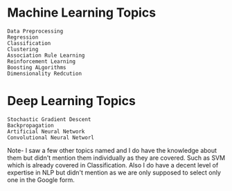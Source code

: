 # Machine Learning Topics
``` 
Data Preprocessing
Regression
Classification
Clustering
Association Rule Learning
Reinforcement Learning
Boosting ALgorithms
Dimensionality Redcution
```
# Deep Learning Topics
``` 
Stochastic Gradient Descent
Backpropagation
Artificial Neural Network
Convolutional Neural Networl
```
Note- I saw a few other topics named and I do have the knowledge about them but didn't mention them individually as they are covered. Such as SVM which is already covered in Classification. Also I do have a decent level of expertise in NLP but didn't mention as we are only supposed to select only one in the Google form.
